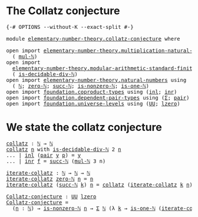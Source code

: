 # The Collatz conjecture

<pre class="Agda"><a id="35" class="Symbol">{-#</a> <a id="39" class="Keyword">OPTIONS</a> <a id="47" class="Pragma">--without-K</a> <a id="59" class="Pragma">--exact-split</a> <a id="73" class="Symbol">#-}</a>

<a id="78" class="Keyword">module</a> <a id="85" href="elementary-number-theory.collatz-conjecture.html" class="Module">elementary-number-theory.collatz-conjecture</a> <a id="129" class="Keyword">where</a>

<a id="136" class="Keyword">open</a> <a id="141" class="Keyword">import</a> <a id="148" href="elementary-number-theory.multiplication-natural-numbers.html" class="Module">elementary-number-theory.multiplication-natural-numbers</a> <a id="204" class="Keyword">using</a>
  <a id="212" class="Symbol">(</a> <a id="214" href="elementary-number-theory.multiplication-natural-numbers.html#1176" class="Function">mul-ℕ</a><a id="219" class="Symbol">)</a>
<a id="221" class="Keyword">open</a> <a id="226" class="Keyword">import</a>
  <a id="235" href="elementary-number-theory.modular-arithmetic-standard-finite-types.html" class="Module">elementary-number-theory.modular-arithmetic-standard-finite-types</a> <a id="301" class="Keyword">using</a>
  <a id="309" class="Symbol">(</a> <a id="311" href="elementary-number-theory.modular-arithmetic-standard-finite-types.html#26571" class="Function">is-decidable-div-ℕ</a><a id="329" class="Symbol">)</a>
<a id="331" class="Keyword">open</a> <a id="336" class="Keyword">import</a> <a id="343" href="elementary-number-theory.natural-numbers.html" class="Module">elementary-number-theory.natural-numbers</a> <a id="384" class="Keyword">using</a>
  <a id="392" class="Symbol">(</a> <a id="394" href="elementary-number-theory.natural-numbers.html#1444" class="Datatype">ℕ</a><a id="395" class="Symbol">;</a> <a id="397" href="elementary-number-theory.natural-numbers.html#1465" class="InductiveConstructor">zero-ℕ</a><a id="403" class="Symbol">;</a> <a id="405" href="elementary-number-theory.natural-numbers.html#1478" class="InductiveConstructor">succ-ℕ</a><a id="411" class="Symbol">;</a> <a id="413" href="elementary-number-theory.natural-numbers.html#1926" class="Function">is-nonzero-ℕ</a><a id="425" class="Symbol">;</a> <a id="427" href="elementary-number-theory.natural-numbers.html#1988" class="Function">is-one-ℕ</a><a id="435" class="Symbol">)</a>
<a id="437" class="Keyword">open</a> <a id="442" class="Keyword">import</a> <a id="449" href="foundation.coproduct-types.html" class="Module">foundation.coproduct-types</a> <a id="476" class="Keyword">using</a> <a id="482" class="Symbol">(</a><a id="483" href="foundation.coproduct-types.html#1239" class="InductiveConstructor">inl</a><a id="486" class="Symbol">;</a> <a id="488" href="foundation.coproduct-types.html#1262" class="InductiveConstructor">inr</a><a id="491" class="Symbol">)</a>
<a id="493" class="Keyword">open</a> <a id="498" class="Keyword">import</a> <a id="505" href="foundation.dependent-pair-types.html" class="Module">foundation.dependent-pair-types</a> <a id="537" class="Keyword">using</a> <a id="543" class="Symbol">(</a><a id="544" href="foundation-core.dependent-pair-types.html#502" class="Record">Σ</a><a id="545" class="Symbol">;</a> <a id="547" href="foundation-core.dependent-pair-types.html#575" class="InductiveConstructor">pair</a><a id="551" class="Symbol">)</a>
<a id="553" class="Keyword">open</a> <a id="558" class="Keyword">import</a> <a id="565" href="foundation.universe-levels.html" class="Module">foundation.universe-levels</a> <a id="592" class="Keyword">using</a> <a id="598" class="Symbol">(</a><a id="599" href="foundation-core.universe-levels.html#222" class="Primitive">UU</a><a id="601" class="Symbol">;</a> <a id="603" href="Agda.Primitive.html#764" class="Primitive">lzero</a><a id="608" class="Symbol">)</a>
</pre>
# We state the collatz conjecture

<pre class="Agda"><a id="collatz"></a><a id="658" href="elementary-number-theory.collatz-conjecture.html#658" class="Function">collatz</a> <a id="666" class="Symbol">:</a> <a id="668" href="elementary-number-theory.natural-numbers.html#1444" class="Datatype">ℕ</a> <a id="670" class="Symbol">→</a> <a id="672" href="elementary-number-theory.natural-numbers.html#1444" class="Datatype">ℕ</a>
<a id="674" href="elementary-number-theory.collatz-conjecture.html#658" class="Function">collatz</a> <a id="682" href="elementary-number-theory.collatz-conjecture.html#682" class="Bound">n</a> <a id="684" class="Keyword">with</a> <a id="689" href="elementary-number-theory.modular-arithmetic-standard-finite-types.html#26571" class="Function">is-decidable-div-ℕ</a> <a id="708" class="Number">2</a> <a id="710" href="elementary-number-theory.collatz-conjecture.html#682" class="Bound">n</a>
<a id="712" class="Symbol">...</a> <a id="716" class="Symbol">|</a> <a id="718" href="foundation.coproduct-types.html#1239" class="InductiveConstructor">inl</a> <a id="722" class="Symbol">(</a><a id="723" href="foundation-core.dependent-pair-types.html#575" class="InductiveConstructor">pair</a> <a id="728" href="elementary-number-theory.collatz-conjecture.html#728" class="Bound">y</a> <a id="730" href="elementary-number-theory.collatz-conjecture.html#730" class="Bound">p</a><a id="731" class="Symbol">)</a> <a id="733" class="Symbol">=</a> <a id="735" href="elementary-number-theory.collatz-conjecture.html#728" class="Bound">y</a>
<a id="737" class="Symbol">...</a> <a id="741" class="Symbol">|</a> <a id="743" href="foundation.coproduct-types.html#1262" class="InductiveConstructor">inr</a> <a id="747" href="elementary-number-theory.collatz-conjecture.html#747" class="Bound">f</a> <a id="749" class="Symbol">=</a> <a id="751" href="elementary-number-theory.natural-numbers.html#1478" class="InductiveConstructor">succ-ℕ</a> <a id="758" class="Symbol">(</a><a id="759" href="elementary-number-theory.multiplication-natural-numbers.html#1176" class="Function">mul-ℕ</a> <a id="765" class="Number">3</a> <a id="767" class="Bound">n</a><a id="768" class="Symbol">)</a>

<a id="iterate-collatz"></a><a id="771" href="elementary-number-theory.collatz-conjecture.html#771" class="Function">iterate-collatz</a> <a id="787" class="Symbol">:</a> <a id="789" href="elementary-number-theory.natural-numbers.html#1444" class="Datatype">ℕ</a> <a id="791" class="Symbol">→</a> <a id="793" href="elementary-number-theory.natural-numbers.html#1444" class="Datatype">ℕ</a> <a id="795" class="Symbol">→</a> <a id="797" href="elementary-number-theory.natural-numbers.html#1444" class="Datatype">ℕ</a>
<a id="799" href="elementary-number-theory.collatz-conjecture.html#771" class="Function">iterate-collatz</a> <a id="815" href="elementary-number-theory.natural-numbers.html#1465" class="InductiveConstructor">zero-ℕ</a> <a id="822" href="elementary-number-theory.collatz-conjecture.html#822" class="Bound">n</a> <a id="824" class="Symbol">=</a> <a id="826" href="elementary-number-theory.collatz-conjecture.html#822" class="Bound">n</a>
<a id="828" href="elementary-number-theory.collatz-conjecture.html#771" class="Function">iterate-collatz</a> <a id="844" class="Symbol">(</a><a id="845" href="elementary-number-theory.natural-numbers.html#1478" class="InductiveConstructor">succ-ℕ</a> <a id="852" href="elementary-number-theory.collatz-conjecture.html#852" class="Bound">k</a><a id="853" class="Symbol">)</a> <a id="855" href="elementary-number-theory.collatz-conjecture.html#855" class="Bound">n</a> <a id="857" class="Symbol">=</a> <a id="859" href="elementary-number-theory.collatz-conjecture.html#658" class="Function">collatz</a> <a id="867" class="Symbol">(</a><a id="868" href="elementary-number-theory.collatz-conjecture.html#771" class="Function">iterate-collatz</a> <a id="884" href="elementary-number-theory.collatz-conjecture.html#852" class="Bound">k</a> <a id="886" href="elementary-number-theory.collatz-conjecture.html#855" class="Bound">n</a><a id="887" class="Symbol">)</a>

<a id="Collatz-conjecture"></a><a id="890" href="elementary-number-theory.collatz-conjecture.html#890" class="Function">Collatz-conjecture</a> <a id="909" class="Symbol">:</a> <a id="911" href="foundation-core.universe-levels.html#222" class="Primitive">UU</a> <a id="914" href="Agda.Primitive.html#764" class="Primitive">lzero</a>
<a id="920" href="elementary-number-theory.collatz-conjecture.html#890" class="Function">Collatz-conjecture</a> <a id="939" class="Symbol">=</a>
  <a id="943" class="Symbol">(</a><a id="944" href="elementary-number-theory.collatz-conjecture.html#944" class="Bound">n</a> <a id="946" class="Symbol">:</a> <a id="948" href="elementary-number-theory.natural-numbers.html#1444" class="Datatype">ℕ</a><a id="949" class="Symbol">)</a> <a id="951" class="Symbol">→</a> <a id="953" href="elementary-number-theory.natural-numbers.html#1926" class="Function">is-nonzero-ℕ</a> <a id="966" href="elementary-number-theory.collatz-conjecture.html#944" class="Bound">n</a> <a id="968" class="Symbol">→</a> <a id="970" href="foundation-core.dependent-pair-types.html#502" class="Record">Σ</a> <a id="972" href="elementary-number-theory.natural-numbers.html#1444" class="Datatype">ℕ</a> <a id="974" class="Symbol">(λ</a> <a id="977" href="elementary-number-theory.collatz-conjecture.html#977" class="Bound">k</a> <a id="979" class="Symbol">→</a> <a id="981" href="elementary-number-theory.natural-numbers.html#1988" class="Function">is-one-ℕ</a> <a id="990" class="Symbol">(</a><a id="991" href="elementary-number-theory.collatz-conjecture.html#771" class="Function">iterate-collatz</a> <a id="1007" href="elementary-number-theory.collatz-conjecture.html#977" class="Bound">k</a> <a id="1009" href="elementary-number-theory.collatz-conjecture.html#944" class="Bound">n</a><a id="1010" class="Symbol">))</a>
</pre>